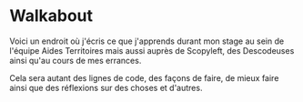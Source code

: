 # Walkabout

Voici un endroit où j'écris ce que j'apprends durant mon stage au sein de l'équipe Aides Territoires mais aussi auprès de Scopyleft, des Descodeuses ainsi qu'au cours de mes errances.

Cela sera autant des lignes de code, des façons de faire, de mieux faire ainsi que des réflexions sur des choses et d'autres.
